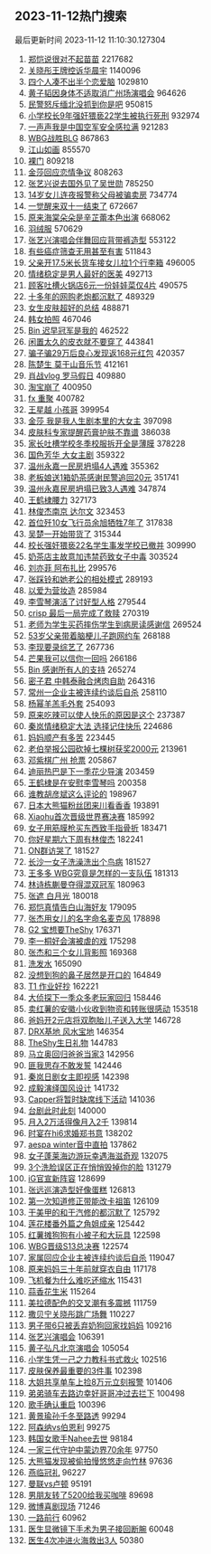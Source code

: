 ## 2023-11-12热门搜索 
最后更新时间 2023-11-12 11:10:30.127304 
1. [郑恺说很对不起苗苗](https://s.weibo.com/weibo?q=%23%E9%83%91%E6%81%BA%E8%AF%B4%E5%BE%88%E5%AF%B9%E4%B8%8D%E8%B5%B7%E8%8B%97%E8%8B%97%23&t=31&band_rank=1&Refer=top) 2217682
1. [关晓彤王牌控诉华晨宇](https://s.weibo.com/weibo?q=%E5%85%B3%E6%99%93%E5%BD%A4%E7%8E%8B%E7%89%8C%E6%8E%A7%E8%AF%89%E5%8D%8E%E6%99%A8%E5%AE%87&t=31&band_rank=2&Refer=top) 1140096
1. [四个人凑不出半个恋爱脑](https://s.weibo.com/weibo?q=%E5%9B%9B%E4%B8%AA%E4%BA%BA%E5%87%91%E4%B8%8D%E5%87%BA%E5%8D%8A%E4%B8%AA%E6%81%8B%E7%88%B1%E8%84%91&t=31&band_rank=32&Refer=top) 1029810
1. [黄子韬因身体不适取消广州场演唱会](https://s.weibo.com/weibo?q=%23%E9%BB%84%E5%AD%90%E9%9F%AC%E5%9B%A0%E8%BA%AB%E4%BD%93%E4%B8%8D%E9%80%82%E5%8F%96%E6%B6%88%E5%B9%BF%E5%B7%9E%E5%9C%BA%E6%BC%94%E5%94%B1%E4%BC%9A%23&t=31&band_rank=16&Refer=top) 964626
1. [民警怒斥缅北没抓到你是吧](https://s.weibo.com/weibo?q=%23%E6%B0%91%E8%AD%A6%E6%80%92%E6%96%A5%E7%BC%85%E5%8C%97%E6%B2%A1%E6%8A%93%E5%88%B0%E4%BD%A0%E6%98%AF%E5%90%A7%23&t=31&band_rank=38&Refer=top) 950815
1. [小学校长9年强奸猥亵22学生被执行死刑](https://s.weibo.com/weibo?q=%23%E5%B0%8F%E5%AD%A6%E6%A0%A1%E9%95%BF9%E5%B9%B4%E5%BC%BA%E5%A5%B8%E7%8C%A5%E4%BA%B522%E5%AD%A6%E7%94%9F%E8%A2%AB%E6%89%A7%E8%A1%8C%E6%AD%BB%E5%88%91%23&t=31&band_rank=50&Refer=top) 932974
1. [一声声我是中国空军安全感拉满](https://s.weibo.com/weibo?q=%23%E4%B8%80%E5%A3%B0%E5%A3%B0%E6%88%91%E6%98%AF%E4%B8%AD%E5%9B%BD%E7%A9%BA%E5%86%9B%E5%AE%89%E5%85%A8%E6%84%9F%E6%8B%89%E6%BB%A1%23&t=31&band_rank=3&Refer=top) 921283
1. [WBG战胜BLG](https://s.weibo.com/weibo?q=%23WBG%E6%88%98%E8%83%9CBLG%23&t=31&band_rank=4&Refer=top) 867863
1. [江山如画](https://s.weibo.com/weibo?q=%23%E6%B1%9F%E5%B1%B1%E5%A6%82%E7%94%BB%23&t=31&band_rank=3&Refer=top) 855570
1. [裸门](https://s.weibo.com/weibo?q=%E8%A3%B8%E9%97%A8&t=31&band_rank=4&Refer=top) 809218
1. [金莎回应恋情争议](https://s.weibo.com/weibo?q=%23%E9%87%91%E8%8E%8E%E5%9B%9E%E5%BA%94%E6%81%8B%E6%83%85%E4%BA%89%E8%AE%AE%23&t=31&band_rank=13&Refer=top) 808263
1. [张艺兴说去国外见了吴世勋](https://s.weibo.com/weibo?q=%23%E5%BC%A0%E8%89%BA%E5%85%B4%E8%AF%B4%E5%8E%BB%E5%9B%BD%E5%A4%96%E8%A7%81%E4%BA%86%E5%90%B4%E4%B8%96%E5%8B%8B%23&t=31&band_rank=5&Refer=top) 785250
1. [14岁女儿连夜报警称父母被骗卖房](https://s.weibo.com/weibo?q=%2314%E5%B2%81%E5%A5%B3%E5%84%BF%E8%BF%9E%E5%A4%9C%E6%8A%A5%E8%AD%A6%E7%A7%B0%E7%88%B6%E6%AF%8D%E8%A2%AB%E9%AA%97%E5%8D%96%E6%88%BF%23&t=31&band_rank=6&Refer=top) 734774
1. [一觉醒来双十一结束了](https://s.weibo.com/weibo?q=%E4%B8%80%E8%A7%89%E9%86%92%E6%9D%A5%E5%8F%8C%E5%8D%81%E4%B8%80%E7%BB%93%E6%9D%9F%E4%BA%86&t=31&band_rank=9&Refer=top) 672667
1. [原来海棠朵朵是辛芷蕾本色出演](https://s.weibo.com/weibo?q=%E5%8E%9F%E6%9D%A5%E6%B5%B7%E6%A3%A0%E6%9C%B5%E6%9C%B5%E6%98%AF%E8%BE%9B%E8%8A%B7%E8%95%BE%E6%9C%AC%E8%89%B2%E5%87%BA%E6%BC%94&t=31&band_rank=31&Refer=top) 668062
1. [羽绒服](https://s.weibo.com/weibo?q=%E7%BE%BD%E7%BB%92%E6%9C%8D&t=31&band_rank=7&Refer=top) 570629
1. [张艺兴演唱会伴舞回应背带裤造型](https://s.weibo.com/weibo?q=%23%E5%BC%A0%E8%89%BA%E5%85%B4%E6%BC%94%E5%94%B1%E4%BC%9A%E4%BC%B4%E8%88%9E%E5%9B%9E%E5%BA%94%E8%83%8C%E5%B8%A6%E8%A3%A4%E9%80%A0%E5%9E%8B%23&t=31&band_rank=8&Refer=top) 553122
1. [有些癌症筛查无用甚至有害](https://s.weibo.com/weibo?q=%23%E6%9C%89%E4%BA%9B%E7%99%8C%E7%97%87%E7%AD%9B%E6%9F%A5%E6%97%A0%E7%94%A8%E7%94%9A%E8%87%B3%E6%9C%89%E5%AE%B3%23&t=31&band_rank=18&Refer=top) 511843
1. [父亲开17.5米长货车接女儿拉1个行李箱](https://s.weibo.com/weibo?q=%23%E7%88%B6%E4%BA%B2%E5%BC%8017.5%E7%B1%B3%E9%95%BF%E8%B4%A7%E8%BD%A6%E6%8E%A5%E5%A5%B3%E5%84%BF%E6%8B%891%E4%B8%AA%E8%A1%8C%E6%9D%8E%E7%AE%B1%23&t=31&band_rank=26&Refer=top) 496005
1. [情绪稳定是男人最好的医美](https://s.weibo.com/weibo?q=%E6%83%85%E7%BB%AA%E7%A8%B3%E5%AE%9A%E6%98%AF%E7%94%B7%E4%BA%BA%E6%9C%80%E5%A5%BD%E7%9A%84%E5%8C%BB%E7%BE%8E&t=31&band_rank=17&Refer=top) 492713
1. [顾客吐槽火锅店6元一份娃娃菜仅4片](https://s.weibo.com/weibo?q=%23%E9%A1%BE%E5%AE%A2%E5%90%90%E6%A7%BD%E7%81%AB%E9%94%85%E5%BA%976%E5%85%83%E4%B8%80%E4%BB%BD%E5%A8%83%E5%A8%83%E8%8F%9C%E4%BB%854%E7%89%87%23&t=31&band_rank=29&Refer=top) 490575
1. [十多年的网购老炮都沉默了](https://s.weibo.com/weibo?q=%23%E5%8D%81%E5%A4%9A%E5%B9%B4%E7%9A%84%E7%BD%91%E8%B4%AD%E8%80%81%E7%82%AE%E9%83%BD%E6%B2%89%E9%BB%98%E4%BA%86%23&t=31&band_rank=20&Refer=top) 489329
1. [女生皮肤超好的总结](https://s.weibo.com/weibo?q=%E5%A5%B3%E7%94%9F%E7%9A%AE%E8%82%A4%E8%B6%85%E5%A5%BD%E7%9A%84%E6%80%BB%E7%BB%93&t=31&band_rank=15&Refer=top) 488871
1. [韩女拍照](https://s.weibo.com/weibo?q=%E9%9F%A9%E5%A5%B3%E6%8B%8D%E7%85%A7&t=31&band_rank=23&Refer=top) 467046
1. [Bin 迟早冠军是我的](https://s.weibo.com/weibo?q=Bin%20%E8%BF%9F%E6%97%A9%E5%86%A0%E5%86%9B%E6%98%AF%E6%88%91%E7%9A%84&t=31&band_rank=8&Refer=top) 462522
1. [闲置太久的皮衣就不要穿了](https://s.weibo.com/weibo?q=%23%E9%97%B2%E7%BD%AE%E5%A4%AA%E4%B9%85%E7%9A%84%E7%9A%AE%E8%A1%A3%E5%B0%B1%E4%B8%8D%E8%A6%81%E7%A9%BF%E4%BA%86%23&t=31&band_rank=12&Refer=top) 443841
1. [骗子骗29万后良心发现返168元红包](https://s.weibo.com/weibo?q=%23%E9%AA%97%E5%AD%90%E9%AA%9729%E4%B8%87%E5%90%8E%E8%89%AF%E5%BF%83%E5%8F%91%E7%8E%B0%E8%BF%94168%E5%85%83%E7%BA%A2%E5%8C%85%23&t=31&band_rank=12&Refer=top) 420357
1. [陈楚生 莫干山音乐节](https://s.weibo.com/weibo?q=%E9%99%88%E6%A5%9A%E7%94%9F%20%E8%8E%AB%E5%B9%B2%E5%B1%B1%E9%9F%B3%E4%B9%90%E8%8A%82&t=31&band_rank=8&Refer=top) 412161
1. [肖战vlog 罗马假日](https://s.weibo.com/weibo?q=%E8%82%96%E6%88%98vlog%20%E7%BD%97%E9%A9%AC%E5%81%87%E6%97%A5&t=31&band_rank=12&Refer=top) 409880
1. [淘宝崩了](https://s.weibo.com/weibo?q=%E6%B7%98%E5%AE%9D%E5%B4%A9%E4%BA%86&t=31&band_rank=11&Refer=top) 400950
1. [fx 重聚](https://s.weibo.com/weibo?q=fx%20%E9%87%8D%E8%81%9A&t=31&band_rank=12&Refer=top) 400782
1. [王星越 小孩哥](https://s.weibo.com/weibo?q=%E7%8E%8B%E6%98%9F%E8%B6%8A%20%E5%B0%8F%E5%AD%A9%E5%93%A5&t=31&band_rank=14&Refer=top) 399954
1. [金莎 我是我人生剧本里的大女主](https://s.weibo.com/weibo?q=%E9%87%91%E8%8E%8E%20%E6%88%91%E6%98%AF%E6%88%91%E4%BA%BA%E7%94%9F%E5%89%A7%E6%9C%AC%E9%87%8C%E7%9A%84%E5%A4%A7%E5%A5%B3%E4%B8%BB&t=31&band_rank=13&Refer=top) 397098
1. [皮肤科专家提醒药膏护肤不靠谱](https://s.weibo.com/weibo?q=%23%E7%9A%AE%E8%82%A4%E7%A7%91%E4%B8%93%E5%AE%B6%E6%8F%90%E9%86%92%E8%8D%AF%E8%86%8F%E6%8A%A4%E8%82%A4%E4%B8%8D%E9%9D%A0%E8%B0%B1%23&t=31&band_rank=8&Refer=top) 386038
1. [家长吐槽学校冬季校服拆开全是薄膜](https://s.weibo.com/weibo?q=%23%E5%AE%B6%E9%95%BF%E5%90%90%E6%A7%BD%E5%AD%A6%E6%A0%A1%E5%86%AC%E5%AD%A3%E6%A0%A1%E6%9C%8D%E6%8B%86%E5%BC%80%E5%85%A8%E6%98%AF%E8%96%84%E8%86%9C%23&t=31&band_rank=15&Refer=top) 378228
1. [国色芳华 大女主剧](https://s.weibo.com/weibo?q=%E5%9B%BD%E8%89%B2%E8%8A%B3%E5%8D%8E%20%E5%A4%A7%E5%A5%B3%E4%B8%BB%E5%89%A7&t=31&band_rank=9&Refer=top) 359322
1. [温州永嘉一民房坍塌4人遇难](https://s.weibo.com/weibo?q=%23%E6%B8%A9%E5%B7%9E%E6%B0%B8%E5%98%89%E4%B8%80%E6%B0%91%E6%88%BF%E5%9D%8D%E5%A1%8C4%E4%BA%BA%E9%81%87%E9%9A%BE%23&t=31&band_rank=16&Refer=top) 355362
1. [老板娘送1箱奶茶感谢民警追回20元](https://s.weibo.com/weibo?q=%23%E8%80%81%E6%9D%BF%E5%A8%98%E9%80%811%E7%AE%B1%E5%A5%B6%E8%8C%B6%E6%84%9F%E8%B0%A2%E6%B0%91%E8%AD%A6%E8%BF%BD%E5%9B%9E20%E5%85%83%23&t=31&band_rank=10&Refer=top) 351741
1. [温州永嘉民房坍塌已致3人遇难](https://s.weibo.com/weibo?q=%23%E6%B8%A9%E5%B7%9E%E6%B0%B8%E5%98%89%E6%B0%91%E6%88%BF%E5%9D%8D%E5%A1%8C%E5%B7%B2%E8%87%B43%E4%BA%BA%E9%81%87%E9%9A%BE%23&t=31&band_rank=8&Refer=top) 347874
1. [王鹤棣腰力](https://s.weibo.com/weibo?q=%E7%8E%8B%E9%B9%A4%E6%A3%A3%E8%85%B0%E5%8A%9B&t=31&band_rank=13&Refer=top) 327173
1. [林俊杰南京 达尔文](https://s.weibo.com/weibo?q=%E6%9E%97%E4%BF%8A%E6%9D%B0%E5%8D%97%E4%BA%AC%20%E8%BE%BE%E5%B0%94%E6%96%87&t=31&band_rank=14&Refer=top) 323453
1. [首位歼10女飞行员余旭牺牲7年了](https://s.weibo.com/weibo?q=%23%E9%A6%96%E4%BD%8D%E6%AD%BC10%E5%A5%B3%E9%A3%9E%E8%A1%8C%E5%91%98%E4%BD%99%E6%97%AD%E7%89%BA%E7%89%B27%E5%B9%B4%E4%BA%86%23&t=31&band_rank=17&Refer=top) 317838
1. [吴楚一开始带货了](https://s.weibo.com/weibo?q=%23%E5%90%B4%E6%A5%9A%E4%B8%80%E5%BC%80%E5%A7%8B%E5%B8%A6%E8%B4%A7%E4%BA%86%23&t=31&band_rank=16&Refer=top) 315344
1. [校长强奸猥亵22名学生事发学校已撤并](https://s.weibo.com/weibo?q=%23%E6%A0%A1%E9%95%BF%E5%BC%BA%E5%A5%B8%E7%8C%A5%E4%BA%B522%E5%90%8D%E5%AD%A6%E7%94%9F%E4%BA%8B%E5%8F%91%E5%AD%A6%E6%A0%A1%E5%B7%B2%E6%92%A4%E5%B9%B6%23&t=31&band_rank=13&Refer=top) 309990
1. [奶茶店主故意加违禁药致女子中毒](https://s.weibo.com/weibo?q=%23%E5%A5%B6%E8%8C%B6%E5%BA%97%E4%B8%BB%E6%95%85%E6%84%8F%E5%8A%A0%E8%BF%9D%E7%A6%81%E8%8D%AF%E8%87%B4%E5%A5%B3%E5%AD%90%E4%B8%AD%E6%AF%92%23&t=31&band_rank=42&Refer=top) 303524
1. [刘亦菲 阿布扎比](https://s.weibo.com/weibo?q=%E5%88%98%E4%BA%A6%E8%8F%B2%20%E9%98%BF%E5%B8%83%E6%89%8E%E6%AF%94&t=31&band_rank=26&Refer=top) 299576
1. [张踩铃和她老公的相处模式](https://s.weibo.com/weibo?q=%E5%BC%A0%E8%B8%A9%E9%93%83%E5%92%8C%E5%A5%B9%E8%80%81%E5%85%AC%E7%9A%84%E7%9B%B8%E5%A4%84%E6%A8%A1%E5%BC%8F&t=31&band_rank=48&Refer=top) 289193
1. [以爱为营妆造](https://s.weibo.com/weibo?q=%E4%BB%A5%E7%88%B1%E4%B8%BA%E8%90%A5%E5%A6%86%E9%80%A0&t=31&band_rank=41&Refer=top) 285984
1. [李雪琴演活了讨好型人格](https://s.weibo.com/weibo?q=%E6%9D%8E%E9%9B%AA%E7%90%B4%E6%BC%94%E6%B4%BB%E4%BA%86%E8%AE%A8%E5%A5%BD%E5%9E%8B%E4%BA%BA%E6%A0%BC&t=31&band_rank=20&Refer=top) 279544
1. [crisp 最后一局完成了救赎](https://s.weibo.com/weibo?q=crisp%20%E6%9C%80%E5%90%8E%E4%B8%80%E5%B1%80%E5%AE%8C%E6%88%90%E4%BA%86%E6%95%91%E8%B5%8E&t=31&band_rank=18&Refer=top) 270319
1. [老师为学生买药摔伤学生到病房读感谢信](https://s.weibo.com/weibo?q=%23%E8%80%81%E5%B8%88%E4%B8%BA%E5%AD%A6%E7%94%9F%E4%B9%B0%E8%8D%AF%E6%91%94%E4%BC%A4%E5%AD%A6%E7%94%9F%E5%88%B0%E7%97%85%E6%88%BF%E8%AF%BB%E6%84%9F%E8%B0%A2%E4%BF%A1%23&t=31&band_rank=19&Refer=top) 269524
1. [53岁父亲带着脑梗儿子跑网约车](https://s.weibo.com/weibo?q=%2353%E5%B2%81%E7%88%B6%E4%BA%B2%E5%B8%A6%E7%9D%80%E8%84%91%E6%A2%97%E5%84%BF%E5%AD%90%E8%B7%91%E7%BD%91%E7%BA%A6%E8%BD%A6%23&t=31&band_rank=20&Refer=top) 268188
1. [李现要录综艺了](https://s.weibo.com/weibo?q=%23%E6%9D%8E%E7%8E%B0%E8%A6%81%E5%BD%95%E7%BB%BC%E8%89%BA%E4%BA%86%23&t=31&band_rank=21&Refer=top) 267736
1. [芒果我可以信你一回吗](https://s.weibo.com/weibo?q=%23%E8%8A%92%E6%9E%9C%E6%88%91%E5%8F%AF%E4%BB%A5%E4%BF%A1%E4%BD%A0%E4%B8%80%E5%9B%9E%E5%90%97%23&t=31&band_rank=22&Refer=top) 266186
1. [Bin 感谢所有人的支持](https://s.weibo.com/weibo?q=Bin%20%E6%84%9F%E8%B0%A2%E6%89%80%E6%9C%89%E4%BA%BA%E7%9A%84%E6%94%AF%E6%8C%81&t=31&band_rank=23&Refer=top) 265274
1. [密子君 中韩泰融合烤肉自助](https://s.weibo.com/weibo?q=%E5%AF%86%E5%AD%90%E5%90%9B%20%E4%B8%AD%E9%9F%A9%E6%B3%B0%E8%9E%8D%E5%90%88%E7%83%A4%E8%82%89%E8%87%AA%E5%8A%A9&t=31&band_rank=31&Refer=top) 264316
1. [常州一企业主被连续约谈后自杀](https://s.weibo.com/weibo?q=%E5%B8%B8%E5%B7%9E%E4%B8%80%E4%BC%81%E4%B8%9A%E4%B8%BB%E8%A2%AB%E8%BF%9E%E7%BB%AD%E7%BA%A6%E8%B0%88%E5%90%8E%E8%87%AA%E6%9D%80&t=31&band_rank=17&Refer=top) 258110
1. [杨幂羊羔毛外套](https://s.weibo.com/weibo?q=%23%E6%9D%A8%E5%B9%82%E7%BE%8A%E7%BE%94%E6%AF%9B%E5%A4%96%E5%A5%97%23&t=31&band_rank=22&Refer=top) 254093
1. [原来吃辣可以使人快乐的原因是这个](https://s.weibo.com/weibo?q=%23%E5%8E%9F%E6%9D%A5%E5%90%83%E8%BE%A3%E5%8F%AF%E4%BB%A5%E4%BD%BF%E4%BA%BA%E5%BF%AB%E4%B9%90%E7%9A%84%E5%8E%9F%E5%9B%A0%E6%98%AF%E8%BF%99%E4%B8%AA%23&t=31&band_rank=22&Refer=top) 237387
1. [秦岚情绪稳定大法 选择记住快乐](https://s.weibo.com/weibo?q=%E7%A7%A6%E5%B2%9A%E6%83%85%E7%BB%AA%E7%A8%B3%E5%AE%9A%E5%A4%A7%E6%B3%95%20%E9%80%89%E6%8B%A9%E8%AE%B0%E4%BD%8F%E5%BF%AB%E4%B9%90&t=31&band_rank=16&Refer=top) 224686
1. [妈妈顺产有多苦](https://s.weibo.com/weibo?q=%23%E5%A6%88%E5%A6%88%E9%A1%BA%E4%BA%A7%E6%9C%89%E5%A4%9A%E8%8B%A6%23&t=31&band_rank=46&Refer=top) 223445
1. [老伯举报公园砍掉七棵树获奖2000元](https://s.weibo.com/weibo?q=%23%E8%80%81%E4%BC%AF%E4%B8%BE%E6%8A%A5%E5%85%AC%E5%9B%AD%E7%A0%8D%E6%8E%89%E4%B8%83%E6%A3%B5%E6%A0%91%E8%8E%B7%E5%A5%962000%E5%85%83%23&t=31&band_rank=50&Refer=top) 213961
1. [邓紫棋广州 抢票](https://s.weibo.com/weibo?q=%E9%82%93%E7%B4%AB%E6%A3%8B%E5%B9%BF%E5%B7%9E%20%E6%8A%A2%E7%A5%A8&t=31&band_rank=23&Refer=top) 205867
1. [迪丽热巴是下一季花少导演](https://s.weibo.com/weibo?q=%23%E8%BF%AA%E4%B8%BD%E7%83%AD%E5%B7%B4%E6%98%AF%E4%B8%8B%E4%B8%80%E5%AD%A3%E8%8A%B1%E5%B0%91%E5%AF%BC%E6%BC%94%23&t=31&band_rank=34&Refer=top) 203459
1. [王鹤棣是在安慰李雪琴吗](https://s.weibo.com/weibo?q=%23%E7%8E%8B%E9%B9%A4%E6%A3%A3%E6%98%AF%E5%9C%A8%E5%AE%89%E6%85%B0%E6%9D%8E%E9%9B%AA%E7%90%B4%E5%90%97%23&t=31&band_rank=32&Refer=top) 200358
1. [谁教胡彦斌这么评论的](https://s.weibo.com/weibo?q=%23%E8%B0%81%E6%95%99%E8%83%A1%E5%BD%A6%E6%96%8C%E8%BF%99%E4%B9%88%E8%AF%84%E8%AE%BA%E7%9A%84%23&t=31&band_rank=18&Refer=top) 198967
1. [日本大熊猫粉丝团来川看香香](https://s.weibo.com/weibo?q=%23%E6%97%A5%E6%9C%AC%E5%A4%A7%E7%86%8A%E7%8C%AB%E7%B2%89%E4%B8%9D%E5%9B%A2%E6%9D%A5%E5%B7%9D%E7%9C%8B%E9%A6%99%E9%A6%99%23&t=31&band_rank=41&Refer=top) 193891
1. [Xiaohu首次晋级世界赛决赛](https://s.weibo.com/weibo?q=%23Xiaohu%E9%A6%96%E6%AC%A1%E6%99%8B%E7%BA%A7%E4%B8%96%E7%95%8C%E8%B5%9B%E5%86%B3%E8%B5%9B%23&t=31&band_rank=24&Refer=top) 185992
1. [女子用筋膜枪买东西致手指骨折](https://s.weibo.com/weibo?q=%23%E5%A5%B3%E5%AD%90%E7%94%A8%E7%AD%8B%E8%86%9C%E6%9E%AA%E4%B9%B0%E4%B8%9C%E8%A5%BF%E8%87%B4%E6%89%8B%E6%8C%87%E9%AA%A8%E6%8A%98%23&t=31&band_rank=25&Refer=top) 183471
1. [你好星期六下周有林俊杰](https://s.weibo.com/weibo?q=%23%E4%BD%A0%E5%A5%BD%E6%98%9F%E6%9C%9F%E5%85%AD%E4%B8%8B%E5%91%A8%E6%9C%89%E6%9E%97%E4%BF%8A%E6%9D%B0%23&t=31&band_rank=27&Refer=top) 182241
1. [ON群访哭了](https://s.weibo.com/weibo?q=%23ON%E7%BE%A4%E8%AE%BF%E5%93%AD%E4%BA%86%23&t=31&band_rank=28&Refer=top) 181527
1. [长沙一女子洗澡洗出个鸟病](https://s.weibo.com/weibo?q=%23%E9%95%BF%E6%B2%99%E4%B8%80%E5%A5%B3%E5%AD%90%E6%B4%97%E6%BE%A1%E6%B4%97%E5%87%BA%E4%B8%AA%E9%B8%9F%E7%97%85%23&t=31&band_rank=29&Refer=top) 181527
1. [王多多 WBG究竟是怎样的一支队伍](https://s.weibo.com/weibo?q=%E7%8E%8B%E5%A4%9A%E5%A4%9A%20WBG%E7%A9%B6%E7%AB%9F%E6%98%AF%E6%80%8E%E6%A0%B7%E7%9A%84%E4%B8%80%E6%94%AF%E9%98%9F%E4%BC%8D&t=31&band_rank=31&Refer=top) 181313
1. [林诗栋蒯曼夺得混双冠军](https://s.weibo.com/weibo?q=%23%E6%9E%97%E8%AF%97%E6%A0%8B%E8%92%AF%E6%9B%BC%E5%A4%BA%E5%BE%97%E6%B7%B7%E5%8F%8C%E5%86%A0%E5%86%9B%23&t=31&band_rank=30&Refer=top) 180963
1. [张遮 白月光](https://s.weibo.com/weibo?q=%E5%BC%A0%E9%81%AE%20%E7%99%BD%E6%9C%88%E5%85%89&t=31&band_rank=33&Refer=top) 180018
1. [郑恺真情告白山海好友](https://s.weibo.com/weibo?q=%23%E9%83%91%E6%81%BA%E7%9C%9F%E6%83%85%E5%91%8A%E7%99%BD%E5%B1%B1%E6%B5%B7%E5%A5%BD%E5%8F%8B%23&t=31&band_rank=35&Refer=top) 179095
1. [张杰用女儿的名字命名麦克风](https://s.weibo.com/weibo?q=%23%E5%BC%A0%E6%9D%B0%E7%94%A8%E5%A5%B3%E5%84%BF%E7%9A%84%E5%90%8D%E5%AD%97%E5%91%BD%E5%90%8D%E9%BA%A6%E5%85%8B%E9%A3%8E%23&t=31&band_rank=36&Refer=top) 178898
1. [G2 宝想要TheShy](https://s.weibo.com/weibo?q=G2%20%E5%AE%9D%E6%83%B3%E8%A6%81TheShy&t=31&band_rank=37&Refer=top) 176371
1. [李一桐好会演被虐的戏](https://s.weibo.com/weibo?q=%E6%9D%8E%E4%B8%80%E6%A1%90%E5%A5%BD%E4%BC%9A%E6%BC%94%E8%A2%AB%E8%99%90%E7%9A%84%E6%88%8F&t=31&band_rank=38&Refer=top) 175298
1. [张杰和三个女儿背影照](https://s.weibo.com/weibo?q=%23%E5%BC%A0%E6%9D%B0%E5%92%8C%E4%B8%89%E4%B8%AA%E5%A5%B3%E5%84%BF%E8%83%8C%E5%BD%B1%E7%85%A7%23&t=31&band_rank=44&Refer=top) 169368
1. [洗发水](https://s.weibo.com/weibo?q=%E6%B4%97%E5%8F%91%E6%B0%B4&t=31&band_rank=50&Refer=top) 165090
1. [没想到狗的鼻子居然是开口的](https://s.weibo.com/weibo?q=%23%E6%B2%A1%E6%83%B3%E5%88%B0%E7%8B%97%E7%9A%84%E9%BC%BB%E5%AD%90%E5%B1%85%E7%84%B6%E6%98%AF%E5%BC%80%E5%8F%A3%E7%9A%84%23&t=31&band_rank=32&Refer=top) 164849
1. [T1 作业好抄](https://s.weibo.com/weibo?q=T1%20%E4%BD%9C%E4%B8%9A%E5%A5%BD%E6%8A%84&t=31&band_rank=39&Refer=top) 162221
1. [大侦探下一季众多老玩家回归](https://s.weibo.com/weibo?q=%23%E5%A4%A7%E4%BE%A6%E6%8E%A2%E4%B8%8B%E4%B8%80%E5%AD%A3%E4%BC%97%E5%A4%9A%E8%80%81%E7%8E%A9%E5%AE%B6%E5%9B%9E%E5%BD%92%23&t=31&band_rank=41&Refer=top) 158446
1. [卖红薯的安徽小伙收到物资和转账很感动](https://s.weibo.com/weibo?q=%23%E5%8D%96%E7%BA%A2%E8%96%AF%E7%9A%84%E5%AE%89%E5%BE%BD%E5%B0%8F%E4%BC%99%E6%94%B6%E5%88%B0%E7%89%A9%E8%B5%84%E5%92%8C%E8%BD%AC%E8%B4%A6%E5%BE%88%E6%84%9F%E5%8A%A8%23&t=31&band_rank=24&Refer=top) 153518
1. [爸妈开2元店将双胞胎儿子送入大学](https://s.weibo.com/weibo?q=%23%E7%88%B8%E5%A6%88%E5%BC%802%E5%85%83%E5%BA%97%E5%B0%86%E5%8F%8C%E8%83%9E%E8%83%8E%E5%84%BF%E5%AD%90%E9%80%81%E5%85%A5%E5%A4%A7%E5%AD%A6%23&t=31&band_rank=34&Refer=top) 146728
1. [DRX基地 风水宝地](https://s.weibo.com/weibo?q=DRX%E5%9F%BA%E5%9C%B0%20%E9%A3%8E%E6%B0%B4%E5%AE%9D%E5%9C%B0&t=31&band_rank=48&Refer=top) 146354
1. [TheShy生日礼物](https://s.weibo.com/weibo?q=TheShy%E7%94%9F%E6%97%A5%E7%A4%BC%E7%89%A9&t=31&band_rank=40&Refer=top) 144783
1. [马立奥回归爸爸当家3](https://s.weibo.com/weibo?q=%23%E9%A9%AC%E7%AB%8B%E5%A5%A5%E5%9B%9E%E5%BD%92%E7%88%B8%E7%88%B8%E5%BD%93%E5%AE%B63%23&t=31&band_rank=42&Refer=top) 142956
1. [匪我思存不敢发誓](https://s.weibo.com/weibo?q=%23%E5%8C%AA%E6%88%91%E6%80%9D%E5%AD%98%E4%B8%8D%E6%95%A2%E5%8F%91%E8%AA%93%23&t=31&band_rank=35&Refer=top) 142446
1. [秦岚日剧女主即视感](https://s.weibo.com/weibo?q=%23%E7%A7%A6%E5%B2%9A%E6%97%A5%E5%89%A7%E5%A5%B3%E4%B8%BB%E5%8D%B3%E8%A7%86%E6%84%9F%23&t=31&band_rank=39&Refer=top) 142398
1. [成毅演绎国风设计](https://s.weibo.com/weibo?q=%E6%88%90%E6%AF%85%E6%BC%94%E7%BB%8E%E5%9B%BD%E9%A3%8E%E8%AE%BE%E8%AE%A1&t=31&band_rank=34&Refer=top) 141732
1. [Capper将暂时缺席线下活动](https://s.weibo.com/weibo?q=Capper%E5%B0%86%E6%9A%82%E6%97%B6%E7%BC%BA%E5%B8%AD%E7%BA%BF%E4%B8%8B%E6%B4%BB%E5%8A%A8&t=31&band_rank=43&Refer=top) 141036
1. [台剧此时此刻](https://s.weibo.com/weibo?q=%E5%8F%B0%E5%89%A7%E6%AD%A4%E6%97%B6%E6%AD%A4%E5%88%BB&t=31&band_rank=37&Refer=top) 140000
1. [月入2万活得像月入2千](https://s.weibo.com/weibo?q=%23%E6%9C%88%E5%85%A52%E4%B8%87%E6%B4%BB%E5%BE%97%E5%83%8F%E6%9C%88%E5%85%A52%E5%8D%83%23&t=31&band_rank=48&Refer=top) 139814
1. [时宴在hi6求婚郑书意](https://s.weibo.com/weibo?q=%23%E6%97%B6%E5%AE%B4%E5%9C%A8hi6%E6%B1%82%E5%A9%9A%E9%83%91%E4%B9%A6%E6%84%8F%23&t=31&band_rank=45&Refer=top) 138202
1. [aespa winter音中直拍](https://s.weibo.com/weibo?q=aespa%20winter%E9%9F%B3%E4%B8%AD%E7%9B%B4%E6%8B%8D&t=31&band_rank=48&Refer=top) 137862
1. [女子蓬莱海边游玩幸遇海滋奇观](https://s.weibo.com/weibo?q=%23%E5%A5%B3%E5%AD%90%E8%93%AC%E8%8E%B1%E6%B5%B7%E8%BE%B9%E6%B8%B8%E7%8E%A9%E5%B9%B8%E9%81%87%E6%B5%B7%E6%BB%8B%E5%A5%87%E8%A7%82%23&t=31&band_rank=28&Refer=top) 132075
1. [3个洗脸误区正在悄悄毁掉你的脸](https://s.weibo.com/weibo?q=%233%E4%B8%AA%E6%B4%97%E8%84%B8%E8%AF%AF%E5%8C%BA%E6%AD%A3%E5%9C%A8%E6%82%84%E6%82%84%E6%AF%81%E6%8E%89%E4%BD%A0%E7%9A%84%E8%84%B8%23&t=31&band_rank=33&Refer=top) 131279
1. [iG官宣新阵容](https://s.weibo.com/weibo?q=iG%E5%AE%98%E5%AE%A3%E6%96%B0%E9%98%B5%E5%AE%B9&t=31&band_rank=47&Refer=top) 128699
1. [张远巡演造型好像蛋糕](https://s.weibo.com/weibo?q=%23%E5%BC%A0%E8%BF%9C%E5%B7%A1%E6%BC%94%E9%80%A0%E5%9E%8B%E5%A5%BD%E5%83%8F%E8%9B%8B%E7%B3%95%23&t=31&band_rank=39&Refer=top) 126813
1. [第一次知道修正带能改卡祖笛](https://s.weibo.com/weibo?q=%23%E7%AC%AC%E4%B8%80%E6%AC%A1%E7%9F%A5%E9%81%93%E4%BF%AE%E6%AD%A3%E5%B8%A6%E8%83%BD%E6%94%B9%E5%8D%A1%E7%A5%96%E7%AC%9B%23&t=31&band_rank=40&Refer=top) 126109
1. [干美甲的和干汽修的都沉默了](https://s.weibo.com/weibo?q=%23%E5%B9%B2%E7%BE%8E%E7%94%B2%E7%9A%84%E5%92%8C%E5%B9%B2%E6%B1%BD%E4%BF%AE%E7%9A%84%E9%83%BD%E6%B2%89%E9%BB%98%E4%BA%86%23&t=31&band_rank=32&Refer=top) 125792
1. [莲花楼番外篇之角姐成亲](https://s.weibo.com/weibo?q=%23%E8%8E%B2%E8%8A%B1%E6%A5%BC%E7%95%AA%E5%A4%96%E7%AF%87%E4%B9%8B%E8%A7%92%E5%A7%90%E6%88%90%E4%BA%B2%23&t=31&band_rank=28&Refer=top) 125442
1. [红薯摊狗狗有小被子和大玩具](https://s.weibo.com/weibo?q=%23%E7%BA%A2%E8%96%AF%E6%91%8A%E7%8B%97%E7%8B%97%E6%9C%89%E5%B0%8F%E8%A2%AB%E5%AD%90%E5%92%8C%E5%A4%A7%E7%8E%A9%E5%85%B7%23&t=31&band_rank=41&Refer=top) 122598
1. [WBG晋级S13总决赛](https://s.weibo.com/weibo?q=%23WBG%E6%99%8B%E7%BA%A7S13%E6%80%BB%E5%86%B3%E8%B5%9B%23&t=31&band_rank=49&Refer=top) 122574
1. [家属回应企业主被连续约谈后自杀](https://s.weibo.com/weibo?q=%23%E5%AE%B6%E5%B1%9E%E5%9B%9E%E5%BA%94%E4%BC%81%E4%B8%9A%E4%B8%BB%E8%A2%AB%E8%BF%9E%E7%BB%AD%E7%BA%A6%E8%B0%88%E5%90%8E%E8%87%AA%E6%9D%80%23&t=31&band_rank=42&Refer=top) 119047
1. [原来妈妈三十年前就穿衣自由](https://s.weibo.com/weibo?q=%23%E5%8E%9F%E6%9D%A5%E5%A6%88%E5%A6%88%E4%B8%89%E5%8D%81%E5%B9%B4%E5%89%8D%E5%B0%B1%E7%A9%BF%E8%A1%A3%E8%87%AA%E7%94%B1%23&t=31&band_rank=38&Refer=top) 117178
1. [飞机餐为什么难吃还缩水](https://s.weibo.com/weibo?q=%23%E9%A3%9E%E6%9C%BA%E9%A4%90%E4%B8%BA%E4%BB%80%E4%B9%88%E9%9A%BE%E5%90%83%E8%BF%98%E7%BC%A9%E6%B0%B4%23&t=31&band_rank=45&Refer=top) 115431
1. [蒜香花生米](https://s.weibo.com/weibo?q=%E8%92%9C%E9%A6%99%E8%8A%B1%E7%94%9F%E7%B1%B3&t=31&band_rank=43&Refer=top) 115264
1. [美拉德配色的交叉潮有多震撼](https://s.weibo.com/weibo?q=%23%E7%BE%8E%E6%8B%89%E5%BE%B7%E9%85%8D%E8%89%B2%E7%9A%84%E4%BA%A4%E5%8F%89%E6%BD%AE%E6%9C%89%E5%A4%9A%E9%9C%87%E6%92%BC%23&t=31&band_rank=45&Refer=top) 111759
1. [撒贝宁关晓彤跳广场舞](https://s.weibo.com/weibo?q=%23%E6%92%92%E8%B4%9D%E5%AE%81%E5%85%B3%E6%99%93%E5%BD%A4%E8%B7%B3%E5%B9%BF%E5%9C%BA%E8%88%9E%23&t=31&band_rank=42&Refer=top) 110227
1. [男子带6只被丢弃奶狗回家找妈妈](https://s.weibo.com/weibo?q=%23%E7%94%B7%E5%AD%90%E5%B8%A66%E5%8F%AA%E8%A2%AB%E4%B8%A2%E5%BC%83%E5%A5%B6%E7%8B%97%E5%9B%9E%E5%AE%B6%E6%89%BE%E5%A6%88%E5%A6%88%23&t=31&band_rank=49&Refer=top) 109216
1. [张艺兴演唱会](https://s.weibo.com/weibo?q=%E5%BC%A0%E8%89%BA%E5%85%B4%E6%BC%94%E5%94%B1%E4%BC%9A&t=31&band_rank=47&Refer=top) 106391
1. [黄子弘凡北京演唱会](https://s.weibo.com/weibo?q=%23%E9%BB%84%E5%AD%90%E5%BC%98%E5%87%A1%E5%8C%97%E4%BA%AC%E6%BC%94%E5%94%B1%E4%BC%9A%23&t=31&band_rank=32&Refer=top) 105054
1. [小学生凭一己之力教科书式救火](https://s.weibo.com/weibo?q=%23%E5%B0%8F%E5%AD%A6%E7%94%9F%E5%87%AD%E4%B8%80%E5%B7%B1%E4%B9%8B%E5%8A%9B%E6%95%99%E7%A7%91%E4%B9%A6%E5%BC%8F%E6%95%91%E7%81%AB%23&t=31&band_rank=40&Refer=top) 102516
1. [皮肤保养最重要的3件事](https://s.weibo.com/weibo?q=%23%E7%9A%AE%E8%82%A4%E4%BF%9D%E5%85%BB%E6%9C%80%E9%87%8D%E8%A6%81%E7%9A%843%E4%BB%B6%E4%BA%8B%23&t=31&band_rank=46&Refer=top) 102398
1. [大姐共享单车上捡8万元立刻报警](https://s.weibo.com/weibo?q=%23%E5%A4%A7%E5%A7%90%E5%85%B1%E4%BA%AB%E5%8D%95%E8%BD%A6%E4%B8%8A%E6%8D%A18%E4%B8%87%E5%85%83%E7%AB%8B%E5%88%BB%E6%8A%A5%E8%AD%A6%23&t=31&band_rank=50&Refer=top) 101406
1. [弟弟骑车去路边幸好哥哥冲过去拦下](https://s.weibo.com/weibo?q=%23%E5%BC%9F%E5%BC%9F%E9%AA%91%E8%BD%A6%E5%8E%BB%E8%B7%AF%E8%BE%B9%E5%B9%B8%E5%A5%BD%E5%93%A5%E5%93%A5%E5%86%B2%E8%BF%87%E5%8E%BB%E6%8B%A6%E4%B8%8B%23&t=31&band_rank=50&Refer=top) 100498
1. [歌手确认重启](https://s.weibo.com/weibo?q=%23%E6%AD%8C%E6%89%8B%E7%A1%AE%E8%AE%A4%E9%87%8D%E5%90%AF%23&t=31&band_rank=50&Refer=top) 100396
1. [黄景瑜孙千冬至路透](https://s.weibo.com/weibo?q=%23%E9%BB%84%E6%99%AF%E7%91%9C%E5%AD%99%E5%8D%83%E5%86%AC%E8%87%B3%E8%B7%AF%E9%80%8F%23&t=31&band_rank=50&Refer=top) 99294
1. [阿森纳vs伯恩利](https://s.weibo.com/weibo?q=%23%E9%98%BF%E6%A3%AE%E7%BA%B3vs%E4%BC%AF%E6%81%A9%E5%88%A9%23&t=31&band_rank=49&Refer=top) 99275
1. [韩国女歌手Nahee去世](https://s.weibo.com/weibo?q=%23%E9%9F%A9%E5%9B%BD%E5%A5%B3%E6%AD%8C%E6%89%8BNahee%E5%8E%BB%E4%B8%96%23&t=31&band_rank=46&Refer=top) 98184
1. [一家三代守护中蒙边界70余年](https://s.weibo.com/weibo?q=%23%E4%B8%80%E5%AE%B6%E4%B8%89%E4%BB%A3%E5%AE%88%E6%8A%A4%E4%B8%AD%E8%92%99%E8%BE%B9%E7%95%8C70%E4%BD%99%E5%B9%B4%23&t=31&band_rank=42&Refer=top) 97750
1. [大熊猫发现被偷拍慢悠悠走向竹林](https://s.weibo.com/weibo?q=%23%E5%A4%A7%E7%86%8A%E7%8C%AB%E5%8F%91%E7%8E%B0%E8%A2%AB%E5%81%B7%E6%8B%8D%E6%85%A2%E6%82%A0%E6%82%A0%E8%B5%B0%E5%90%91%E7%AB%B9%E6%9E%97%23&t=31&band_rank=49&Refer=top) 97636
1. [燕临冠礼](https://s.weibo.com/weibo?q=%E7%87%95%E4%B8%B4%E5%86%A0%E7%A4%BC&t=31&band_rank=48&Refer=top) 96227
1. [曼联vs卢顿](https://s.weibo.com/weibo?q=%23%E6%9B%BC%E8%81%94vs%E5%8D%A2%E9%A1%BF%23&t=31&band_rank=49&Refer=top) 95191
1. [男朋友转了5200给我买咖啡](https://s.weibo.com/weibo?q=%23%E7%94%B7%E6%9C%8B%E5%8F%8B%E8%BD%AC%E4%BA%865200%E7%BB%99%E6%88%91%E4%B9%B0%E5%92%96%E5%95%A1%23&t=31&band_rank=49&Refer=top) 89698
1. [微博喜剧现场](https://s.weibo.com/weibo?q=%E5%BE%AE%E5%8D%9A%E5%96%9C%E5%89%A7%E7%8E%B0%E5%9C%BA&t=31&band_rank=27&Refer=top) 71246
1. [一路前行](https://s.weibo.com/weibo?q=%E4%B8%80%E8%B7%AF%E5%89%8D%E8%A1%8C&t=31&band_rank=45&Refer=top) 60962
1. [医生显微镜下手术为男子接回断腕](https://s.weibo.com/weibo?q=%23%E5%8C%BB%E7%94%9F%E6%98%BE%E5%BE%AE%E9%95%9C%E4%B8%8B%E6%89%8B%E6%9C%AF%E4%B8%BA%E7%94%B7%E5%AD%90%E6%8E%A5%E5%9B%9E%E6%96%AD%E8%85%95%23&t=31&band_rank=35&Refer=top) 60048
1. [医生4次冲进火海救出3人](https://s.weibo.com/weibo?q=%23%E5%8C%BB%E7%94%9F4%E6%AC%A1%E5%86%B2%E8%BF%9B%E7%81%AB%E6%B5%B7%E6%95%91%E5%87%BA3%E4%BA%BA%23&t=31&band_rank=37&Refer=top) 50380
